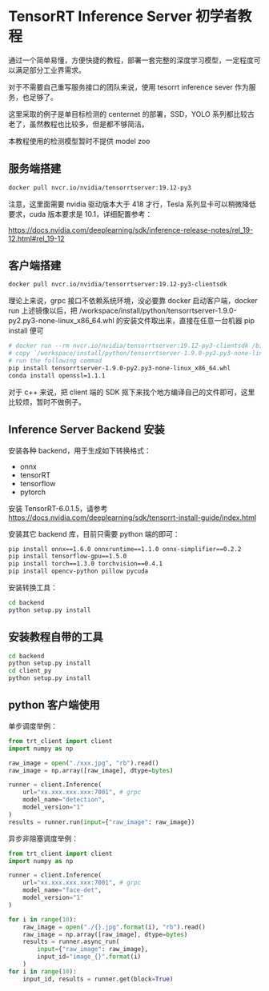 

# TensorRT Inference Server 初学者教程

通过一个简单易懂，方便快捷的教程，部署一套完整的深度学习模型，一定程度可以满足部分工业界需求。

对于不需要自己重写服务接口的团队来说，使用 tesorrt inference sever 作为服务，也足够了。

这里采取的例子是单目标检测的 centernet 的部署，SSD，YOLO 系列都比较古老了，虽然教程也比较多，但是都不够简洁。

本教程使用的检测模型暂时不提供  model zoo



## 服务端搭建

```sh
docker pull nvcr.io/nvidia/tensorrtserver:19.12-py3
```

注意，这里面需要 nvidia 驱动版本大于 418 才行，Tesla 系列显卡可以稍微降低要求，cuda 版本要求是 10.1，详细配置参考：

https://docs.nvidia.com/deeplearning/sdk/inference-release-notes/rel_19-12.html#rel_19-12



## 客户端搭建

```sh
docker pull nvcr.io/nvidia/tensorrtserver:19.12-py3-clientsdk
```

理论上来说，grpc 接口不依赖系统环境，没必要靠 docker 启动客户端，docker run 上述镜像以后，把 /workspace/install/python/tensorrtserver-1.9.0-py2.py3-none-linux_x86_64.whl 的安装文件取出来，直接在任意一台机器 pip install 便可

```sh
# docker run --rm nvcr.io/nvidia/tensorrtserver:19.12-py3-clientsdk /bin/bash 
# copy `/workspace/install/python/tensorrtserver-1.9.0-py2.py3-none-linux_x86_64.whl` file to any linux machine
# run the following commad
pip install tensorrtserver-1.9.0-py2.py3-none-linux_x86_64.whl
conda install openssl=1.1.1
```

对于 c++ 来说，把 client 端的 SDK 抠下来找个地方编译自己的文件即可，这里比较烦，暂时不做例子。



## Inference Server Backend 安装

安装各种 backend，用于生成如下转换格式： 

-   onnx
-   tensorRT
-   tensorflow
-   pytorch

安装 TensorRT-6.0.1.5，请参考 https://docs.nvidia.com/deeplearning/sdk/tensorrt-install-guide/index.html

安装其它 backend 库，目前只需要 python 端的即可：

```sh
pip install onnx==1.6.0 onnxruntime==1.1.0 onnx-simplifier==0.2.2
pip install tensorflow-gpu==1.5.0
pip install torch==1.3.0 torchvision==0.4.1
pip install opencv-python pillow pycuda
```

安装转换工具：

```sh
cd backend
python setup.py install
```



## 安装教程自带的工具

```sh
cd backend
python setup.py install
cd client_py
python setup.py install
```



## python 客户端使用

单步调度举例：

```python
from trt_client import client
import numpy as np

raw_image = open("./xxx.jpg", "rb").read()
raw_image = np.array([raw_image], dtype=bytes)

runner = client.Inference(
	url="xx.xxx.xxx.xxx:7001", # grpc
	model_name="detection",
	model_version="1"
)
results = runner.run(input={"raw_image": raw_image})
```

异步非阻塞调度举例：

```python
from trt_client import client
import numpy as np

runner = client.Inference(
	url="xx.xxx.xxx.xxx:7001", # grpc
	model_name="face-det",
	model_version="1"
)

for i in range(10):
    raw_image = open("./{}.jpg".format(i), "rb").read()
	raw_image = np.array([raw_image], dtype=bytes)
	results = runner.async_run(
        input={"raw_image": raw_image}, 
        input_id="image_{}".format(i)
   	)
for i in range(10):
    input_id, results = runner.get(block=True)
```

